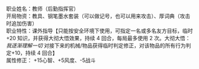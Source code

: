 职业姓名：教师（后勤指挥官）  
开局物资：教具、钢笔墨水套装（可以做记号，也可以用来攻击）、厚词典（攻击时追加伤害）  
职业特性：课外指导【只能按安全环境下使用，可指定一名或多名友方目标，临时+20 知识，并获得大彻大悟效果，持续 4 回合，每局最多使用 2 次。大彻大悟：_我逐渐理解一切_ 对接下来的机械/物品获得临时判定修正，对该物品的所有行为判定+10，持续 4 回合】  
属性修正： +15心智、+5风度、-5战斗
